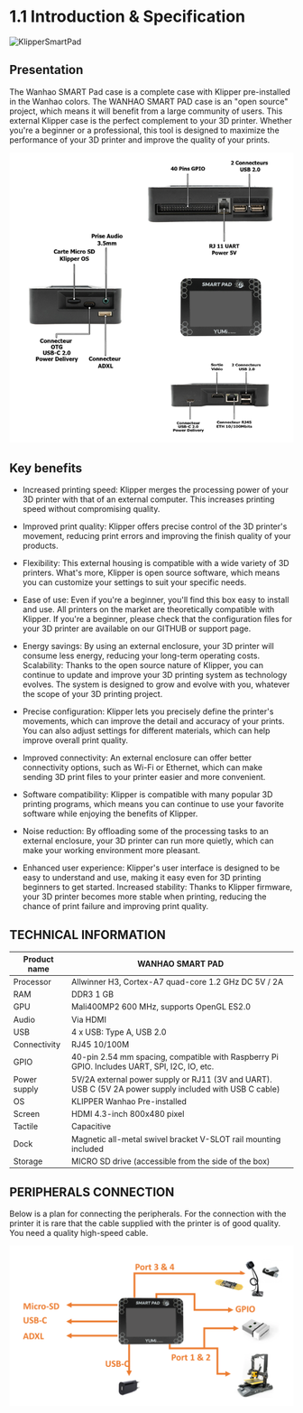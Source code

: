 # 1.1 Introduction & Specification

![KlipperSmartPad](/img/KlipperSmartPad/W3-DSMARTPAD-1.png)

## Presentation

The Wanhao SMART Pad case is a complete case with Klipper pre-installed in the Wanhao colors. The WANHAO SMART PAD case is an "open source" project, which means it will benefit from a large community of users. This external Klipper case is the perfect complement to your 3D printer. Whether you're a beginner or a professional, this tool is designed to maximize the performance of your 3D printer and improve the quality of your prints.

![KlipperSmartPad](/img/KlipperSmartPad/SmartpadConnections2.png)

## Key benefits

- Increased printing speed: Klipper merges the processing power of your 3D printer with that of an external computer. This increases printing speed without compromising quality.

- Improved print quality: Klipper offers precise control of the 3D printer's movement, reducing print errors and improving the finish quality of your products.

- Flexibility: This external housing is compatible with a wide variety of 3D printers. What's more, Klipper is open source software, which means you can customize your settings to suit your specific needs.

- Ease of use: Even if you're a beginner, you'll find this box easy to install and use. All printers on the market are theoretically compatible with Klipper. If you're a beginner, please check that the configuration files for your 3D printer are available on our GITHUB or support page.

- Energy savings: By using an external enclosure, your 3D printer will consume less energy, reducing your long-term operating costs.
Scalability: Thanks to the open source nature of Klipper, you can continue to update and improve your 3D printing system as technology evolves. The system is designed to grow and evolve with you, whatever the scope of your 3D printing project.

- Precise configuration: Klipper lets you precisely define the printer's movements, which can improve the detail and accuracy of your prints. You can also adjust settings for different materials, which can help improve overall print quality.

- Improved connectivity: An external enclosure can offer better connectivity options, such as Wi-Fi or Ethernet, which can make sending 3D print files to your printer easier and more convenient.

- Software compatibility: Klipper is compatible with many popular 3D printing programs, which means you can continue to use your favorite software while enjoying the benefits of Klipper.

- Noise reduction: By offloading some of the processing tasks to an external enclosure, your 3D printer can run more quietly, which can make your working environment more pleasant.

- Enhanced user experience: Klipper's user interface is designed to be easy to understand and use, making it easy even for 3D printing beginners to get started.
Increased stability: Thanks to Klipper firmware, your 3D printer becomes more stable when printing, reducing the chance of print failure and improving print quality.

## TECHNICAL INFORMATION

| Product name | WANHAO SMART PAD |
| ------------- | ------------- |
| Processor | Allwinner H3, Cortex-A7 quad-core 1.2 GHz DC 5V / 2A |
| RAM | DDR3 1 GB|
| GPU | Mali400MP2 600 MHz, supports OpenGL ES2.0|
| Audio | Via HDMI |
| USB | 4 x USB: Type A, USB 2.0 |
| Connectivity | RJ45 10/100M |
| GPIO | 40-pin 2.54 mm spacing, compatible with Raspberry Pi GPIO. Includes UART, SPI, I2C, IO, etc. |
| Power supply | 5V/2A external power supply or RJ11 (3V and UART). USB C (5V 2A power supply included with USB C cable)|
| OS | KLIPPER Wanhao Pre-installed |
| Screen | HDMI 4.3-inch 800x480 pixel |
| Tactile | Capacitive |
| Dock | Magnetic all-metal swivel bracket V-SLOT rail mounting included |
| Storage | MICRO SD drive (accessible from the side of the box)|

## PERIPHERALS CONNECTION

Below is a plan for connecting the peripherals. For the connection with the printer it is rare that the cable supplied with the printer is of good quality. You need a quality high-speed cable.

![KlipperSmartPad](/img/KlipperSmartPad/Smartpad-CONNECTION.png)
